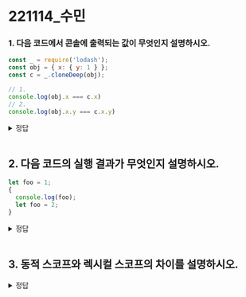 # 221114_수민

### 1. 다음 코드에서 콘솔에 출력되는 값이 무엇인지 설명하시오.

```javascript
const _ = require('lodash');
const obj = { x: { y: 1 } };
const c = _.cloneDeep(obj);

// 1.
console.log(obj.x === c.x)
// 2.
console.log(obj.x.y === c.x.y)
```

<details>
  <summary>정답</summary>
  <div markdown="1">
    <p>1. false. obj.x와 c.x는 서로 다른 객체를 참조한다.</p>
    <p>2. true. obj.x.y와 c.x.y의 값은 모두 1이다.</p>
  </div>
</details>
<br/>

## 2. 다음 코드의 실행 결과가 무엇인지 설명하시오.

```javascript
let foo = 1;
{
  console.log(foo);
  let foo = 2;
}
```

<details>
  <summary>정답</summary>
  <div markdown="1">
    <p>ReferenceError. let으로 선언한 변수는 선언 단계와 초기화 단계가 분리되어 진행되므로, 평가 과정에서 변수가 선언된 후 런타임에 컨트롤이 변수 선언문에 도달하여 초기화 단계를 진행하기 전까지 일시적 사각지대에 빠지기 때문에 전역 변수를 참조할 수 없다.</p>
  </div>
</details>

<br/>

## 3. 동적 스코프와 렉시컬 스코프의 차이를 설명하시오.

<details>
  <summary>정답</summary>
  <div markdown="1">
    <p>동적 스코프는 함수를 어디서 호출했는지에 따라 함수의 상위 스코프를 결정한다.</p>
    <p>렉시컬 스코프는 함수를 어디서 정의했는지에 따라 함수의 상위 스코프를 결정한다.</p>
  </div>
</details>
